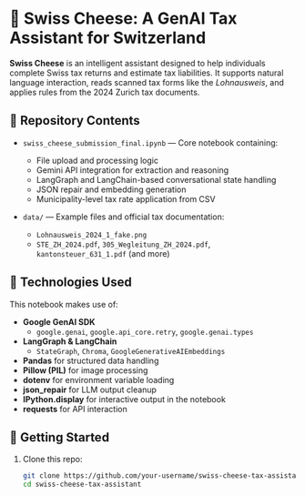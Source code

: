 # 🧀 Swiss Cheese: A GenAI Tax Assistant for Switzerland

**Swiss Cheese** is an intelligent assistant designed to help individuals complete Swiss tax returns and estimate tax liabilities. It supports natural language interaction, reads scanned tax forms like the *Lohnausweis*, and applies rules from the 2024 Zurich tax documents.

## 📁 Repository Contents

- `swiss_cheese_submission_final.ipynb` — Core notebook containing:
  - File upload and processing logic
  - Gemini API integration for extraction and reasoning
  - LangGraph and LangChain-based conversational state handling
  - JSON repair and embedding generation
  - Municipality-level tax rate application from CSV

- `data/` — Example files and official tax documentation:
  - `Lohnausweis_2024_1_fake.png`
  - `STE_ZH_2024.pdf`, `305_Wegleitung_ZH_2024.pdf`, `kantonsteuer_631_1.pdf` (and more)

## 🧠 Technologies Used

This notebook makes use of:

- **Google GenAI SDK**
  - `google.genai`, `google.api_core.retry`, `google.genai.types`
- **LangGraph & LangChain**
  - `StateGraph`, `Chroma`, `GoogleGenerativeAIEmbeddings`
- **Pandas** for structured data handling
- **Pillow (PIL)** for image processing
- **dotenv** for environment variable loading
- **json_repair** for LLM output cleanup
- **IPython.display** for interactive output in the notebook
- **requests** for API interaction

## 🚀 Getting Started

1. Clone this repo:
   ```bash
   git clone https://github.com/your-username/swiss-cheese-tax-assistant.git
   cd swiss-cheese-tax-assistant

  
